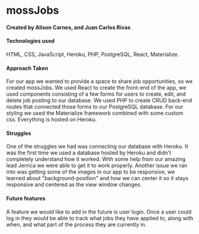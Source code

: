 # mossJobs
#### Created by Alison Carnes, and Juan Carlos Rivas

#### Technologies used
HTML, CSS, JavaScript, Heroku, PHP, PostgreSQL, React, Materialize.

#### Approach Taken
For our app we wanted to provide a space to share job opportunities, so we created mossJobs. We used React to create the front-end of the app,
we used components consisting of a few forms for users to create, edit, and delete job posting to our database. 
We used PHP to create CRUD back-end routes that connected those forms to our PostgreSQL database. For our styling we used the Materialize framework combined 
with some custom css. Everything is hosted on Heroku.   

#### Struggles
One of the struggles we had was connecting our database with Heroku. It was the first time we used a database hosted by Heroku and didn't completely understand
how it worked. With some help from our amazing lead Jerrica we were able to get it to work properly.
Another issue we ran into was getting some of the images in our app to be responsive, we learned about "background-position" and how we can center it so it stays 
responsive and centered as the view window changes.  

#### Future features
A feature we would like to add in the future is user login. Once a user could log in they would be able to track what jobs they have applied to, along with when,
and what part of the process they are currently in.
